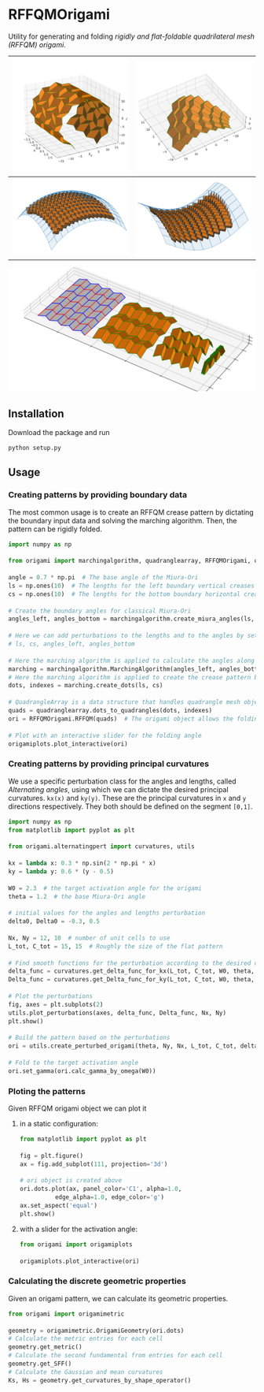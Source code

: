 # RFFQMOrigami

Utility for generating and folding *rigidly and flat-foldable quadrilateral mesh (RFFQM) origami*.

| <img src="./img/cylinder-folded.png" width="300" /> | <img src="./img/radial-example-folded.png" width="300" /> |
|-----------------------------------------------------|-----------------------------------------------------------|
| <img src="./img/spherical-cap.png" width="300" />   | <img src="./img/saddle.png" width="300" />                |

<img src="./img/classical-miura-ori.png" />

## Installation

Download the package and run
```bash
python setup.py
```

## Usage

### Creating patterns by providing boundary data
The most common usage is to create an RFFQM crease pattern 
by dictating the boundary input data and solving the marching algorithm.
Then, the pattern can be rigidly folded.

```python
import numpy as np

from origami import marchingalgorithm, quadranglearray, RFFQMOrigami, origamiplots

angle = 0.7 * np.pi  # The base angle of the Miura-Ori
ls = np.ones(10)  # The lengths for the left boundary vertical creases
cs = np.ones(10)  # The lengths for the bottom boundary horizontal creases

# Create the boundary angles for classical Miura-Ori
angles_left, angles_bottom = marchingalgorithm.create_miura_angles(ls, cs, angle)

# Here we can add perturbations to the lengths and to the angles by setting
# ls, cs, angles_left, angles_bottom

# Here the marching algorithm is applied to calculate the angles along the crease pattern
marching = marchingalgorithm.MarchingAlgorithm(angles_left, angles_bottom)
# Here the marching algorithm is applied to create the crease pattern based on the given boundary lengths
dots, indexes = marching.create_dots(ls, cs)

# QuadrangleArray is a data structure that handles quadrangle mesh objects
quads = quadranglearray.dots_to_quadrangles(dots, indexes)
ori = RFFQMOrigami.RFFQM(quads)  # The origami object allows the folding of the given flat crease pattern

# Plot with an interactive slider for the folding angle 
origamiplots.plot_interactive(ori)
```

### Creating patterns by providing principal curvatures
We use a specific perturbation class for the angles and lengths, called *Alternating angles*,
using which we can dictate the desired principal curvatures.
`kx(x)` and `ky(y)`. These are the principal curvatures in `x` and `y` directions respectively.
They both should be defined on the segment `[0,1]`.

```python
import numpy as np
from matplotlib import pyplot as plt

from origami.alternatingpert import curvatures, utils

kx = lambda x: 0.3 * np.sin(2 * np.pi * x)
ky = lambda y: 0.6 * (y - 0.5)

W0 = 2.3  # the target activation angle for the origami
theta = 1.2  # the base Miura-Ori angle

# initial values for the angles and lengths perturbation
delta0, Delta0 = -0.3, 0.5

Nx, Ny = 12, 10  # number of unit cells to use
L_tot, C_tot = 15, 15  # Roughly the size of the flat pattern

# Find smooth functions for the perturbation according to the desired curvatures
delta_func = curvatures.get_delta_func_for_kx(L_tot, C_tot, W0, theta, kx, delta0)
Delta_func = curvatures.get_Delta_func_for_ky(L_tot, C_tot, W0, theta, ky, Delta0)

# Plot the perturbations
fig, axes = plt.subplots(2)
utils.plot_perturbations(axes, delta_func, Delta_func, Nx, Ny)
plt.show()

# Build the pattern based on the perturbations
ori = utils.create_perturbed_origami(theta, Ny, Nx, L_tot, C_tot, delta_func, Delta_func)

# Fold to the target activation angle
ori.set_gamma(ori.calc_gamma_by_omega(W0))
```

### Ploting the patterns
Given RFFQM origami object we can plot it
1) in a static configuration:
   ```python
   from matplotlib import pyplot as plt
   
   fig = plt.figure()
   ax = fig.add_subplot(111, projection='3d')
   
   # ori object is created above
   ori.dots.plot(ax, panel_color='C1', alpha=1.0,
             edge_alpha=1.0, edge_color='g')
   ax.set_aspect('equal')
   plt.show()
   ```
2) with a slider for the activation angle:
   ```python
   from origami import origamiplots
   
   origamiplots.plot_interactive(ori)
   ```

### Calculating the discrete geometric properties
Given an origami pattern, we can calculate its geometric properties.
```python
from origami import origamimetric

geometry = origamimetric.OrigamiGeometry(ori.dots)
# Calculate the metric entries for each cell
geometry.get_metric()
# Calculate the second fundamental from entries for each cell
geometry.get_SFF()
# Calculate the Gaussian and mean curvatures
Ks, Hs = geometry.get_curvatures_by_shape_operator()
```
